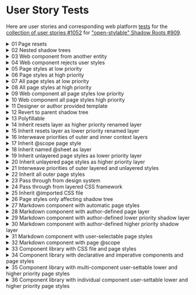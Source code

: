 # User Story Tests

Here are user stories and corresponding web platform [tests](https://github.com/htmlcomponents/shadow-layers/tree/main/user-story-tests) for the [collection of user stories #1052](https://github.com/WICG/webcomponents/issues/1052) for ["open-stylable" Shadow Roots #909](https://github.com/WICG/webcomponents/issues/909).

<details>
<summary>01 Page resets</summary>

As a web page author I just want my page resets to work in my shadow tree so that buttons in the shadow tree match buttons outside the shadow tree.

```html
<body>
  <style>
    @layer resets {
      button {
        border: thick dashed red;
      }
    }
  </style>
  <button>Button outside a shadow tree (thick dashed red)</button>
  <button-group>
    <template shadowrootmode="open">
      <style>
        @layer inherit.resets;
      </style>
      <button>
        Button inside a shadow tree (thick dashed red) (from inherit.resets)
      </button>
    </template>
  </button-group>
</body>
```

</details>

<details>
<summary>02 Nested shadow trees</summary>

As a web page author or shadow tree designer, I want to use declarative shadow DOM to design a `<header-container>` for my page so that buttons in `nav-bar` get their style from `<nav-bar>`, and the Home button gets its style from the page styles. No Javascript, no Flash of Unstyled Content, no attachShadow() or CustomElements.define().

```html
<body>
  <style>
    @layer buttons {
      button {
        border: thick solid blue;
      }
    }
  </style>
  <header-container>
    <template shadowrootmode="open">
      <style>
        @layer inherit.buttons;
      </style>
      <button>Home (thick solid blue) (from inherit.buttons)</button>
      <nav-bar>
        <template shadowrootmode="open">
          <style>
            @layer buttons {
              button {
                border: thick dashed red;
              }
            }
          </style>
          <button>About (thick dashed red) (from shadow layer buttons)</button>
        </template>
      </nav-bar>
    </template>
  </header-container>
</body>
```

</details>

<details>
<summary>03 Web component from another entity</summary>

As a web page author I want to pass some page styles into a web component from another entity whose internal styles I do not control, so that the web component will use those styles.

```html
<body>
  <script type="module">
    import { WebComponentFromAnotherEntity } from "./components/WebComponentFromAnotherEntity.js";
    customElements.define(
      "web-component-from-another-entity",
      WebComponentFromAnotherEntity
    );
  </script>
  <style>
    @layer resets {
      button {
        border: thick dashed red;
      }
    }
  </style>
  <web-component-from-another-entity>
    <template shadowrootmode="open">
      <style>
        @layer inherit.resets;
      </style>
    </template>
  </web-component-from-another-entity>
</body>
```

</details>

<details>
<summary>04 Web component rejects user styles</summary>

As a web component author I want to reject any page styles that the web component user offers me to use, so that the styles in the web component are never affected by outer styles.

```html
<body>
  <script type="module">
    import { WebComponentRejectsUserStyles } from "./components/WebComponentRejectsUserStyles.js";
    customElements.define(
      "web-component-rejects-user-styles",
      WebComponentRejectsUserStyles
    );
  </script>
  <style>
    @layer resets {
      button {
        border: thick dashed red;
      }
    }
  </style>
  <button>Button outside a shadow tree (thick dashed red)</button>
  <web-component-rejects-user-styles>
    <template shadowrootmode="open">
      <style>
        @layer inherit.resets;
      </style>
    </template>
  </web-component-rejects-user-styles>
</body>
```

</details>

<details>
<summary>05 Page styles at low priority</summary>

As a shadow tree designer I want the user of the shadow tree to be able to bring in their page styles at a low priority, so that default styles in the shadow tree will win over brought-in page styles.

```html
<body>
  <style>
    @layer resets {
      button {
        border: thick dashed red;
      }
    }
  </style>
  <button>Button outside a shadow tree (thick dashed red)</button>
  <button-group>
    <template shadowrootmode="open">
      <style>
        @layer inherit.resets, buttons;

        @layer buttons {
          button {
            border: thick solid black;
          }
        }
      </style>
      <button>
        Button inside a shadow tree (thick solid black) (from shadow buttons
        layer)
      </button>
    </template>
  </button-group>
</body>
```

</details>

<details>
<summary>06 Page styles at high priority</summary>

As a shadow tree designer I want the user of the shadow tree to be able to bring in their page styles at a high priority, so that brought-in page styles will win over default styles in the shadow tree.

```html
<body>
  <style>
    @layer resets {
      button {
        border: thick dashed red;
      }
    }
  </style>
  <button>Button outside a shadow tree (thick dashed red)</button>
  <button-group>
    <template shadowrootmode="open">
      <style>
        @layer buttons, inherit.resets;

        @layer buttons {
          button {
            border: thick solid black;
          }
        }
      </style>
      <button>
        Button inside a shadow tree (thick dashed red) (from inherit.resets)
      </button>
    </template>
  </button-group>
</body>
```

</details>

<details>
<summary>07 All page styles at low priority</summary>

As a shadow tree designer I want the user of the shadow tree to be able to bring in all their page styles at a low priority, so that default styles in the shadow tree will win over brought-in page styles.

```html
<body>
  <style>
    @layer resets {
      button {
        border: thick dashed red;
      }
    }
  </style>
  <button>Button outside a shadow tree (thick dashed red)</button>
  <button-group>
    <template shadowrootmode="open">
      <style>
        @layer inherit, buttons;

        @layer buttons {
          button {
            border: thick solid black;
          }
        }
      </style>
      <button>
        Button inside a shadow tree (thick solid black) (from shadow layer
        buttons)
      </button>
    </template>
  </button-group>
</body>
```

</details>

<details>
<summary>08 All page styles at high priority</summary>

As a shadow tree designer I want the user of the shadow tree to be able to bring in all their page styles at a high priority, so that brought-in page styles will win over default styles in the shadow tree.

```html
<body>
  <style>
    @layer resets {
      button {
        border: thick dashed red;
      }
    }
  </style>
  <button>Button outside a shadow tree (thick dashed red)</button>
  <button-group>
    <template shadowrootmode="open">
      <style>
        @layer buttons, inherit;

        @layer buttons {
          button {
            border: thick solid black;
          }
        }
      </style>
      <button>
        Button inside a shadow tree (thick dashed red) (from inherit)
      </button>
    </template>
  </button-group>
</body>
```

</details>

<details>
<summary>09 Web component all page styles low priority</summary>

As a web component author I want to bring in all page styles at a low priority without the web component user doing anything, so that default web component styles will win over brought-in page styles.

```html
<body>
  <script type="module">
    import { WebComponentAllPageStylesLowPriority } from "./components/WebComponentAllPageStylesLowPriority.js";
    customElements.define(
      "web-component-all-page-styles-low-priority",
      WebComponentAllPageStylesLowPriority
    );
  </script>
  <style>
    @layer resets {
      button {
        border: thick dashed red;
      }
    }
  </style>
  <button>Button outside a shadow tree (thick dashed red)</button>
  <web-component-all-page-styles-low-priority>
  </web-component-all-page-styles-low-priority>
</body>
```

</details>

<details>
<summary>10 Web component all page styles high priority</summary>

As a web component author I want to bring in all page styles at a high priority without the web component user doing anything, so that brought-in page styles will win over default web component styles.

```html
<body>
  <script type="module">
    import { WebComponentAllPageStylesHighPriority } from "./components/WebComponentAllPageStylesHighPriority.js";
    customElements.define(
      "web-component-all-page-styles-high-priority",
      WebComponentAllPageStylesHighPriority
    );
  </script>
  <style>
    @layer resets {
      button {
        border: thick dashed red;
      }
    }
  </style>
  <button>Button outside a shadow tree (thick dashed red)</button>
  <web-component-all-page-styles-high-priority>
  </web-component-all-page-styles-high-priority>
</body>
```

</details>

<details>
<summary>11 Designer or author provided template</summary>

As a shadow tree designer or web component author, I want to provide users a default template of CSS and/or HTML so that users can knowledgeably bring in page styles.

```html
<body>
  <style>
    @layer shadowbuttons {
      :host(button-group) button {
        border: thick dashed red;
      }
    }
  </style>
  <button>Button outside a shadow tree (unstyled)</button>
  <button-group>
    <template shadowrootmode="open">
      <style>
        @layer buttons, inherit.shadowbuttons;

        @layer buttons {
          button {
            border: thick solid black;
          }
        }
      </style>
      <button>
        Button inside a shadow tree (thick dashed red) (from
        inherit.shadowbuttons)
      </button>
    </template>
  </button-group>
</body>
```

</details>

<details>
<summary>12 Revert to parent shadow tree</summary>

As a shadow tree user, I want to bring in styles from a parent shadow tree so that shadow trees that are children of shadow trees will have styles consistent with the parent shadow trees.

(currently unimplemented in shadow layers proposal)

CSS:

```css
@layer buttons, revert.parentshadowbuttons;
```

Example:

```html
<body>
  <button>Button outside a shadow tree</button>
  <button-group>
    <template shadowrootmode="open">
        <style>
            @layer parentshadowbuttons {
                :host(button-group) button {
                    border: thick dashed red;
                }
            }
        </style>
        <button-item>
            <template shadowrootmode="open">
                <style>
                    @layer buttons, revert.parentshadowbuttons;
                    @layer buttons {
                        button {
                            border: thick solid black; }
                    }
                </style>
                <button>button-item inside button-group<button-item>
            </template>
        </button-item>
    </template>
  </button-group>
</body>
```

</details>

<details>
<summary>13 Polyfillable</summary>

As a web author, shadow tree designer or user, or web component author or user I want any solution for bringing in page styles to shadow trees to be polyfillable, so that I can evaluate, test, adopt and deploy it in a timely matter. This seems particularly important for an HTML-parser level feature.

See the user-story-tests folder in the shadow layers proposal [repository](https://github.com/htmlcomponents/shadow-layers).

</details>

<details>
<summary>14 Inherit resets layer as higher priority renamed layer</summary>

As a web page author I want to bring in my resets layer as a renamed layer so that it can have higher priority than the shadow tree's own reset layer.

```html
<body>
  <style>
    @layer resets {
      button {
        border: thick dashed red;
      }
    }
  </style>
  <button>Button outside a shadow tree (thick dashed red)</button>
  <button-group>
    <template shadowrootmode="open">
      <style>
        @layer resets, inherit.resets.as.shadowresets, shadowresets;

        @layer resets {
          button {
            border: thick solid black;
          }
        }
      </style>
      <button>
        Button inside a shadow tree (thick dashed red) (from
        inherit.resets.as.shadowresets)
      </button>
    </template>
  </button-group>
</body>
```

</details>

<details>
<summary>15 Inherit resets layer as lower priority renamed layer</summary>

As a web page author I want to bring in my resets layer as a renamed layer so that it can have lower priority than the shadow tree's own reset layer.

CSS:

```css
@layer inherit.resets.as.shadowresets, shadowresets, resets;
```

Example:

```html
<body>
  <style>
    @layer resets {
      button {
        border: thick dashed red;
      }
    }
  </style>
  <button>Button outside a shadow tree (thick dashed red)</button>
  <button-group>
    <template shadowrootmode="open">
      <style>
        @layer inherit.resets.as.shadowresets, shadowresets, resets;

        @layer resets {
          button {
            border: thick solid black;
          }
        }
      </style>
      <button>
        Button inside a shadow tree (thick solid black) (from shadow tree resets
        layer)
      </button>
    </template>
  </button-group>
</body>
```

</details>

<details>
<summary>16 Interweave priorities of outer and inner context layers</summary>

As a web page author I want to interweave priorities of outer and inner context layers so some have lower priority of a shadow tree layer and some have higher priority of a shadow tree layer.

CSS:

```css
@layer inherit.A.as.outerA, inherit.B.as.outerB, outerA, A, B, outerB;
```

Example:

```html
<body>
  <style>
    @layer A {
      button.a {
        border: thick dashed red;
      }
    }

    @layer B {
      button.b {
        border: thick solid blue;
      }
    }
  </style>
  <button>Button outside a shadow tree (unstyled)</button>
  <button-group>
    <template shadowrootmode="open">
      <style>
        @layer inherit.A.as.outerA, inherit.B.as.outerB, outerA, A, B, outerB;

        @layer A {
          button.a {
            border: thin dashed red;
          }
        }

        @layer B {
          button.b {
            border: thin solid blue;
          }
        }
      </style>
      <button class="a">
        Button a (thin dashed red) (inner A layer has priority)
      </button>
      <button class="b">
        Button b (thick solid blue) (outer B layer has priority)
      </button>
    </template>
  </button-group>
</body>
```

</details>

<details>
<summary>17 Inherit @scope page style</summary>

As a declarative shadow tree or web component user, I want to bring into a shadow tree a page style that includes an @scope rule in a layer, so that I can give the outer context @scope rule priority over an inner content @scope rule.

```html
<body>
  <style>
    @layer card-container {
      @scope (section) to (article) {
        header {
          border: thick dashed red;
        }
      }
    }
  </style>
  <card-container>
    <template shadowrootmode="open">
      <style>
        @layer inherit.card-container.as.outer-card-container, card-container, outer-card-container;

        @layer card-container {
          @scope (section) to (article) {
            header {
              border: thick solid black;
            }
          }
        }
      </style>
      <section>
        <header>
          Card Header (thick red dashed) (from outer-card-container)
        </header>
        <article class="content">
          <header>Content Header</header>
          <div>Content</div>
        </article>
      </section>
    </template>
  </card-container>
</body>
```

</details>

<details>
<summary>18 Inherit named @sheet as layer</summary>

As a declarative shadow tree or web component user, I want to bring into a shadow tree a page style that includes an @sheet in a layer, so that I can give the outer context @sheet priority over an inner content styles.

[At-rule support detection in @supports](https://www.bram.us/2022/01/20/detect-at-rule-support-with-the-at-rule-function/) is not available, so @sheet would not be polyfillable [Multiple stylesheets per file #5629](https://github.com/w3c/csswg-drafts/issues/5629), so the POC does not implement @sheet. However, @layer is widely deployed so polyfillability is not needed for it, and @layer also provides the essential priority mechanism.

Nonetheless, an @sheet supporting syntax would be possible:

```css
//Inherit named sheet as layer
@layer inherit.@sheet.mysheet.as.mysheet, mysheet;
```

</details>

<details>
<summary>19 Inherit unlayered page styles as lower priority layer</summary>

As a user or author of a declarative shadow tree or web component I want to bring in unlayered page styles into a shadow tree so that the outer context unlayered page styles will have lower priority than the shadow tree styles.

In CSS:

```css
@layer inherit.unlayered.as.unlayered, unlayered, shadowstyles;
```

Example:

```html
<body>
  <style>
    button {
      border: thick solid black;
    }
  </style>
  <button>Button outside a shadow tree (thick solid black)</button>
  <button-group>
    <template shadowrootmode="open">
      <style>
        @layer inherit.unlayered.as.unlayered, unlayered, shadowstyles;

        @layer shadowstyles {
          button {
            border: thick dashed red;
          }
        }
      </style>
      <button>
        Button inside a shadow tree (thick dashed red) (from shadow layer
        shadowstyles)
      </button>
    </template>
  </button-group>
</body>
```

</details>

<details>
<summary>20 Inherit unlayered page styles as higher priority layer</summary>

As a user or author of a declarative shadow tree or web component I want to bring in unlayered page styles into a shadow tree so that the outer context unlayered page styles will have higher priority than the shadow tree styles.

In CSS:

```css
@layer inherit.unlayered.as.unlayered, unlayered, shadowstyles;
```

Example:

```html
<body>
  <style>
    button {
      border: thick solid black;
    }

    @layer buttons {
      button {
        border: thick dashed yellow;
      }
    }
  </style>
  <button>Button outside a shadow tree (thick solid black)</button>
  <button-group>
    <template shadowrootmode="open">
      <style>
        @layer inherit.unlayered.as.unlayered, shadowstyles, unlayered;

        @layer shadowstyles {
          button {
            border: thick dashed red;
          }
        }
      </style>
      <button>
        Button inside a shadow tree (thick solid black) (from
        inherit.unlayered.as.unlayered)
      </button>
    </template>
  </button-group>
</body>
```

</details>

<details>
<summary>21 Interweave priorities of outer layered and unlayered styles</summary>

As a user or author of a declarative shadow tree or web component I want to bring in both layered unlayered page styles into a shadow tree, so that the outer context layered and unlayered page styles can interweave with the shadow tree styles.

In CSS:

```css
@layer inherit.layered.as.layered, inherit.unlayered.as.unlayered, layered, shadowstyles, unlayered;
```

Example:

```html
<body>
  <style>
    button {
      border: thick solid black;
    }

    @layer buttons {
      button {
        border: thick dashed yellow;
      }
    }
  </style>
  <button>Button outside a shadow tree (thick solid black)</button>
  <button-group>
    <template shadowrootmode="open">
      <style>
        @layer inherit.layered.as.layered, inherit.unlayered.as.unlayered, layered, shadowstyles, unlayered;

        @layer shadowstyles {
          button {
            border: thick dashed red;
          }
        }
      </style>
      <button>
        Button inside a shadow tree (thick solid black) (from
        inherit.unlayered.as.unlayered)
      </button>
    </template>
  </button-group>
</body>
```

</details>

<details>
<summary>22 Inherit all outer page styles</summary>

As a user or author of a declarative shadow tree or web component I want to bring in both layered unlayered page styles into a shadow tree, so that the outer context unlayered styles have priority over outer context layered styles.

In CSS:

```css
@layer inherit.unlayered.as.unlayered, inherit.unlayered.as.unlayered, layered, unlayered;
```

Example:

```html
<body>
  <style>
    button {
      border: thick solid black;
    }

    @layer buttons {
      button {
        border: thick dashed yellow;
      }
    }

    @import url(assets/resets.css) layer(resets);
  </style>
  <button>Button outside a shadow tree (thick solid black)</button>
  <button-group>
    <template shadowrootmode="open">
      <style>
        @layer inherit.layered.as.layered, inherit.unlayered.as.unlayered, layered, unlayered;
      </style>
      <button>
        Button inside a shadow tree (thick solid black) (from
        inherit.unlayered.as.unlayered)
      </button>
    </template>
  </button-group>
</body>
```

</details>

<details>
<summary>23 Pass through from design system</summary>

As a user of a design system and a web component or declarative shadow tree, neither of which I control the styles, I want to pass CSS framework styles into the web component or declarative shadow tree, so that the web component or declarative shadow tree can be styled consistent with the CSS framework.

Example:

```html
<body>
  <style>
    button {
      border: thick solid black;
    }

    @layer design-system {
      button {
        border: thick dashed red;
      }
    }
  </style>
  <button>Button outside a shadow tree (thick solid black)</button>
  <button-group>
    <template shadowrootmode="open">
      <style>
        @layer inherit.design-system.as.design-system, design-system;
      </style>
      <button>
        Button inside a shadow tree (thick dashed red) (from
        inherit.design-system.as.design-system)
      </button>
    </template>
  </button-group>
</body>
```

</details>

<details>
<summary>24 Pass through from layered CSS framework</summary>

As a user of a layer-aware [low-priority CSS framework](https://github.com/w3c/csswg-drafts/issues/6284#issuecomment-1006946621) and a web component or declarative shadow tree, neither of which I control the styles, I want to pass CSS framework styles into the web component or declarative shadow tree, so that the web component or declarative shadow tree can be styled consistent with the CSS framework.

Example:

```html
<body>
  <style>
    @layer css-framework {
      button {
        border: thick dashed red;
      }
    }

    button {
      border: thick solid black;
    }
  </style>
  <button>Button outside a shadow tree (thick solid black)</button>
  <button-group>
    <template shadowrootmode="open">
      <style>
        @layer inherit.css-framework.as.css-framework, css-framework;
      </style>
      <button>
        Button inside a shadow tree (thick dashed red) (from
        inherit.css-framework.as.css-framework)
      </button>
    </template>
  </button-group>
</body>
```

</details>

<details>
<summary>25 Inherit @imported CSS file</summary>

As a shadow tree or web component user, I want to inherit into a shadow tree a CSS file that I have already @imported into the page outside the shadow tree, so that I don't have to @import the same CSS file twice (once into the page, and again into the shadow tree).

In other words, I don't want to have to do this:

resets.css file:

```css
button {
  border: thick dashed red;
}
```

Double @import I don't want to do:

```html
<body>
  @import assets/resets.css;
  <button>Button outside a shadow tree</button>
  <button-group>
    <template shadowrootmode="open">
      @import assets/resets.css;
      <button>
        Button inside a shadow tree (thick dashed red) (double imported
        resets.css)
      </button>
    </template>
  </button-group>
</body>
```

See also [Allow authors to apply new css features (like cascade layers) while linking stylesheets #7540](https://github.com/whatwg/html/issues/7540) and [Provide an attribute for assigning a `<link>` to a cascade layer #5853](https://github.com/w3c/csswg-drafts/issues/5853).

Example:

```html
<body>
  <style>
    @import url(assets/resets.css) layer(resets);
  </style>
  <button>Button outside a shadow tree (thick dashed red)</button>
  <button-group>
    <template shadowrootmode="open">
      <style>
        @layer inherit.resets.as.outerresets, outerresets;
      </style>
      <button>
        Button inside a shadow tree (thick dashed red) (from inherited
        resets.css file)
      </button>
    </template>
  </button-group>
</body>
```

</details>

<details>
<summary>26 Page styles only affecting shadow tree</summary>
<p>
As a shadow tree or web component user, I want to provide some page styles outside a shadow tree that won't affect the page at all but can be inherited into the shadow tree, so that I can write page styles that only affect shadow trees.
</p>

- Note that [when evaluated in the context of a shadow tree](https://drafts.csswg.org/css-scoping/#host-selector), `:host( <compound-selector> )` matches the shadow tree’s shadow host if the shadow host, in its normal context, matches the selector argument. In any other context, it matches nothing.
- `:host` behaves similarly in any other context.

```html
<body>
  <style>
    @layer button-group-styles {
      :host(button-group) button {
        border: thick dashed red;
      }
    }
  </style>
  <button>Button outside a shadow tree (unstyled)</button>
  <button-group>
    <template shadowrootmode="open">
      <style>
        @layer inherit.button-group-styles.as.page-defined-styles, page-defined-styles;
      </style>
      <button>
        Button inside a shadow tree (thick dashed red) (from
        inherit.button-group-styles.as.page-defined-styles)
      </button>
    </template>
  </button-group>
</body>
```

</details>

<details>
<summary>27 Markdown component with automatic page styles</summary>

As a web component author, I want to write a web component that transforms markdown into HTML and brings in page styles, so that transformed markdown is styled from page styles without the web component user having to do anything.

A [prototypical](https://github.com/WICG/webcomponents/issues/909#issuecomment-1936910846) `<md-block>` web component with page styles.

```html
<body>
  <script type="module">
    import { MDBlock } from "./components/MDBlock.js";
    customElements.define("md-block", MDBlock);
  </script>

  <style>
    h2 {
      border: thick dashed red;
    }
  </style>
  <h2>H2 outside shadow tree (thick dashed red)</h2>
  <md-block>
    <script type="text/markdown">
      ## H2 from markdown (thick dashed red) (from page styles)
    </script>
  </md-block>
</body>
```

</details>

<details>
<summary>28 Markdown component with author-defined page layer</summary>

As a web component author, I want to write a web component that transforms markdown into HTML and brings in a page layer with a name that I designate, so that the transformed markdown is styled from the named page layer I designate.

```html
<body>
  <script type="module">
    import { MDBlockWithAuthorDefinedPageLayer } from "./components/MDBlockWithAuthorDefinedPageLayer.js";
    customElements.define(
      "md-block-with-author-defined-page-layer",
      MDBlockWithAuthorDefinedPageLayer
    );
  </script>

  <style>
    @layer md-block-styles {
      h2 {
        border: thick dashed red;
      }
    }
  </style>
  <h2>H2 outside shadow tree (thick dashed red)</h2>
  <md-block-with-author-defined-page-layer>
    <script type="text/markdown">
      ## H2 from markdown (thick dashed red) (from page styles)
    </script>
  </md-block-with-author-defined-page-layer>
</body>
```

</details>

<details>
<summary>29 Markdown component with author-defined lower priority shadow layer
</summary>

As a web component author, I want to write a web component that transforms markdown into HTML and brings in page styles, so that the transformed markdown is styled from page styles if they exist and if not the transformed markdown is styled by default web component provided styles, without the web component user having to do anything.

```html
<body>
  <script type="module">
    import { MDBlockWithAuthorDefinedLowerPriorityShadowLayer } from "./components/MDBlockWithAuthorDefinedLowerPriorityShadowLayer.js";
    customElements.define(
      "md-block-with-author-defined-lower-priority-shadow-layer",
      MDBlockWithAuthorDefinedLowerPriorityShadowLayer
    );
  </script>

  <style>
    h2 {
      border: thick dashed red;
    }
  </style>
  <h2>H2 outside shadow tree (thick dashed red)</h2>
  <md-block-with-author-defined-lower-priority-shadow-layer>
    <script type="text/markdown">
      ## H2 from markdown (thick dashed red) (from page styles)

      ### H3 from markdown (thick solid black) (from web component default styles)
    </script>
  </md-block-with-author-defined-lower-priority-shadow-layer>
</body>
```

</details>

<details>
<summary>30 Markdown component with author-defined higher priority shadow layer</summary>

As a web component author, I want to write a web component that transforms markdown into HTML and brings in page styles, so that the transformed markdown is styled from page styles, but if web component default styles exist they have higher priority, without the web component user having to do anything.

```html
<body>
  <script type="module">
    import { MDBlockWithAuthorDefinedHigherPriorityShadowLayer } from "./components/MDBlockWithAuthorDefinedHigherPriorityShadowLayer.js";
    customElements.define(
      "md-block-with-author-defined-higher-priority-shadow-layer",
      MDBlockWithAuthorDefinedHigherPriorityShadowLayer
    );
  </script>

  <style>
    h2,
    h3 {
      border: thick dashed red;
    }
  </style>
  <h2>H2 outside shadow tree (thick dashed red)</h2>
  <md-block-with-author-defined-higher-priority-shadow-layer>
    <script type="text/markdown">
      ## H2 from markdown (thick dashed red) (from page styles)

      ### H3 from markdown (thick solid black) (from web component default styles)
    </script>
  </md-block-with-author-defined-higher-priority-shadow-layer>
</body>
```

</details>

<details>
<summary>31 Markdown component with user-selectable page styles</summary>

As a web component author, I want to write a web component that transforms markdown into HTML, and has default markdown styles and user-selectable page styles, so that the transformed markdown is styled by either the defaults or by the styled user-selectable page styles, as the user sees fit.

```html
<body>
  <script type="module">
    import { MDBlockWithUserSelectablePageStyles } from "./components/MDBlockWithUserSelectablePageStyles.js";
    customElements.define(
      "md-block-with-user-selectable-page-styles",
      MDBlockWithUserSelectablePageStyles
    );
  </script>

  <style>
    @layer resets {
      h2 {
        border: thick dashed red;
      }
    }
  </style>
  <h2>H2 outside shadow tree (thick dashed red)</h2>
  <md-block-with-user-selectable-page-styles>
    <script type="text/markdown">
      ## H2 from markdown (thick dashed red) (from page styles)

      ### H3 from markdown (thick solid black) (from component defaults)
    </script>
    <template shadowrootmode="open">
      <style>
        @layer inherit.resets.as.outerresets, md-block-default-styles, outerresets;
      </style>
    </template>
  </md-block-with-user-selectable-page-styles>
</body>
```

</details>

<details>
<summary>32 Markdown component with page @scope</summary>

As a web component author, I want to write a web component that transforms markdown into HTML, and has default markdown styles and user-selectable page styles, so that the transformed markdown can be styled by a user-provided @scope page style.

```html
<body>
  <script type="module">
    import { MDBlockWithUserSelectablePageStyles } from "./components/MDBlockWithUserSelectablePageStyles.js";
    customElements.define(
      "md-block-with-user-selectable-page-styles",
      MDBlockWithUserSelectablePageStyles
    );
  </script>

  <style>
    @layer markdown-scope-styles {
      @scope (article) to (li) {
        ul {
          border: thick dashed red;
        }
      }
    }
  </style>
  <h2>H2 outside shadow tree (unstyled)</h2>
  <md-block-with-user-selectable-page-styles>
    <script type="text/markdown">
      ## H2 from markdown (unstyled)

      - list item from markdown (thick dashed red) (from page @scope)

      ### H3 from markdown (thick solid black) (from component defaults)
    </script>
    <template shadowrootmode="open">
      <style>
        @layer inherit.markdown-scope-styles.as.markdown-scope-styles, md-block-default-styles, markdown-scope-styles;
      </style>
    </template>
  </md-block-with-user-selectable-page-styles>
</body>
```

</details>

<details>
<summary>33 Component library with CSS file and page styles</summary>

As a shadow-tree-based component library author or maintainer I want to provide a single, once-imported CSS file for all the components in the library and also bring all page styles into some of the components, so that library and page styles only apply to some or all components as appropriate.

Exemplar imperative components:

- **`<md-block>`**: An imperative (Javascript) component that transforms and displays markdown contained in a `<script type="text/markdown">` element. (a [prototypical](https://github.com/WICG/webcomponents/issues/909#issuecomment-1936910846) imperative shadow tree component with page styles added, see 27-32 Markdown Component user stories)
- **`<counter-button>`**: An imperative (Javascript) shadow tree component with a clickable counter button. (like a [prototypical plain DOM Javascript component](https://vitejs.dev/guide/))

See user story "25 Inherit imported css file".

```html
<body>
    <script type="module">
        import { MDBlock } from "./library/MDBlock.js";
        import { CounterButton } from "./library/CounterButton.js";
        customElements.define(
            "md-block",
            MDBlock
        );
        customElements.define(
            "counter-button",
            CounterButton
        );
    </script>

    <style>
        @import url(library/library.css) layer(library);

        h2 {
            border: thick dashed red;
        }

        button {
            border: thick ridge yellow;
        }

        section {
            border: thick solid black;
        }
    </style>
    <section>
        Section outside shadow tree
        <h2>H2 outside shadow tree (thick dashed red)</h2>
        <button>button outside shadow tree (thick ridge yellow)</h2>
    </section>
    <md-block>
        <script type="text/markdown">
## H2 from markdown (thick dashed red) (from page styles)
    </script>
    </md-block>
    <counter-button></counter-button>
</body>
```

</details>

<details>
<summary>34 Component library with declarative and imperative components and page styles</summary>

As a shadow-tree-based component library author or maintainer starting from the component library in "33 Component library with CSS file and page styles", I want to add declarative-only components (components built with declarative shadow DOM and no Javascript), so that the library provides both declarative and imperative components.

Exemplar declarative component:

- **`<section-container>`**: A declarative component (no Javascript declarative shadow tree) that styles semantic HTML elements section, header, and footer. (A platform-encapusulated version of a [very commonly](https://wordpress.com/support/wordpress-editor/blocks/group-block/) implemented [web design pattern](https://university.webflow.com/lesson/container?topics=elements)).

```html
<body>
    <script type="module">
        import { MDBlock } from "./library/MDBlock.js";
        import { CounterButton } from "./library/CounterButton.js";
        customElements.define(
            "md-block",
            MDBlock
        );
        customElements.define(
            "counter-button",
            CounterButton
        );
    </script>

    <style>
        @import url(library/library.css) layer(library);

        h2 {
            border: thick dashed red;
        }

        button {
            border: thick ridge yellow;
        }

        section {
            border: thick solid black;
        }
    </style>
    <section>
        Section outside shadow tree
        <h2>H2 outside shadow tree (thick dashed red)</h2>
        <button>button outside shadow tree (thick ridge yellow)</h2>
    </section>
    <section-container>
        <template shadowrootmode="open">
            <style>
                @layer inherit, inherit.library.as.library, library;
            </style>
            <section>
                <slot></slot>
            </section>
        </template>
        <div>section-container</div>
        <md-block>
            <script type="text/markdown">
## H2 from markdown (thick dashed red) (from page styles)
      </script>
        </md-block>
        <counter-button></counter-button>
    </section-container>
</body>
```

</details>

<details>
<summary>35 Component library with multi-component user-settable lower and higher priority page styles</summary>

As a shadow-tree-based component library author or maintainer starting from the component library in "34 Component library with declarative and imperative components and page styles", I want to add multi-component user-settable lower and higher priority page styles, so that users can provide page styles that have either lower or higher priority than component default styles.

```html
<body>
    <script type="module">
        import { MDBlock } from "./library/MDBlock.js";
        import { CounterButton } from "./library/CounterButton.js";
        customElements.define(
            "md-block",
            MDBlock
        );
        customElements.define(
            "counter-button",
            CounterButton
        );
    </script>

    <style>
        @import url(library/library.css) layer(library);

        h2 {
            border: thick dashed red;
        }

        button {
            border: thick ridge yellow;
        }

        section {
            border: thick solid black;
        }

        @layer library-user {
            h4 {
                border: thick ridge red;
            }
        }

        @layer library-user-priority {
            h5 {
                border: thick ridge black;
            }
        }
    </style>
    <section>
        Section outside shadow tree
        <h2>H2 outside shadow tree (thick dashed red)</h2>
        <button>button outside shadow tree (thick ridge yellow)</h2>
    </section>
    <section-container>
        <template shadowrootmode="open">
            <style>
                @layer inherit, inherit.library.as.library, library;
            </style>
            <section>
                <slot></slot>
            </section>
        </template>
        <md-block>
            <script type="text/markdown">
## H2 from markdown (thick dashed red) (from page styles)

### H3 from markdown

#### H4 from markdown (thick ridge red) (from library-user)

##### H5 from markdown (thick ridge black) (from library-user-priority)
      </script>
        </md-block>
        <counter-button></counter-button>
    </section-container>
</body>
```

</details>

<details>
<summary>36 Component library with individual component user-settable lower and higher priority page styles</summary>

As a shadow-tree-based component library author or maintainer starting from the component library in "35 Component library with multi-component user-settable lower and higher priority page styles", I want to add to individual components user-settable lower and higher priority page styles, so that users can bring in and priortize any page style layers they want.

```html
<body>
    <script type="module">
        import { MDBlock } from "./library/MDBlock.js";
        import { CounterButton } from "./library/CounterButton.js";
        customElements.define(
            "md-block",
            MDBlock
        );
        customElements.define(
            "counter-button",
            CounterButton
        );
    </script>

    <style>
        @import url(library/library.css) layer(library);

        @layer page-layer {
            h2 {
                border: thick dashed red;
            }

            button {
                border: thick ridge yellow;
            }

            section {
                border: thick solid black;
            }
        }
    </style>
    <section>
        Section outside shadow tree
        <h2>H2 outside shadow tree (thick dashed red)</h2>
        <button>button outside shadow tree (thick ridged yellow)</h2>
    </section>
    <section-container>
        <template shadowrootmode="open">
            <style>
                @layer inherit.page-layer.as.page-layer, inherit.library.as.library, library;
            </style>
            <section>
                <slot></slot>
            </section>
        </template>
        <md-block>
            <script type="text/markdown">
## H2 from markdown (thick dashed red) (from page layer)

###### H6 from markdown (thick solid black) (from component defaults)
      </script>
        </md-block>
        <counter-button></counter-button>
    </section-container>
</body>
```

</details>
